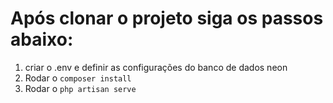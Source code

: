 # Após clonar o projeto siga os passos abaixo:
1. criar o .env e definir as configurações do banco de dados neon
3. Rodar o `composer install`
4. Rodar o `php artisan serve`
